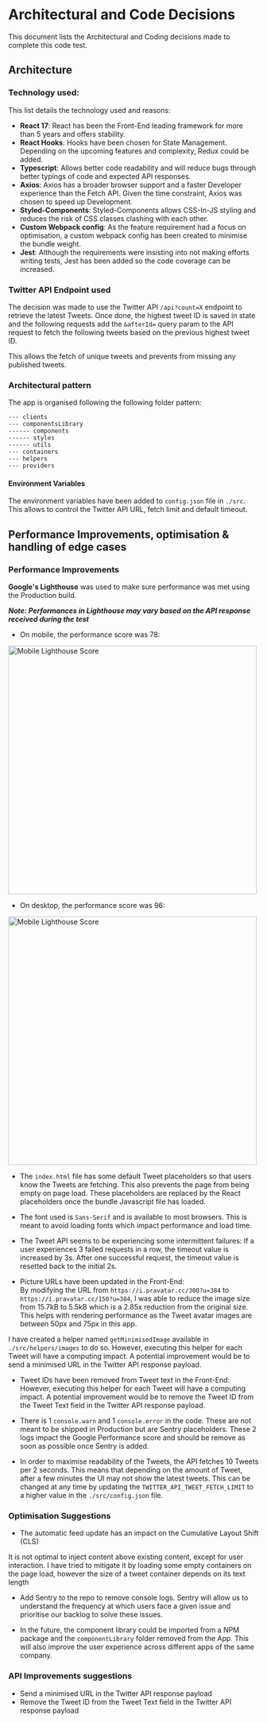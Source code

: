# Architectural and Code Decisions

This document lists the Architectural and Coding decisions made to complete this code test.

## Architecture

### Technology used:

This list details the technology used and reasons:

- **React 17**:
  React has been the Front-End leading framework for more than 5 years and offers stability.
- **React Hooks**:
  Hooks have been chosen for State Management. Depending on the upcoming features and complexity, Redux could be added.
- **Typescript**:
  Allows better code readability and will reduce bugs through better typings of code and expected API responses.
- **Axios**:
  Axios has a broader browser support and a faster Developer experience than the Fetch API. Given the time constraint, Axios was chosen to speed up Development.
- **Styled-Components**:
  Styled-Components allows CSS-In-JS styling and reduces the risk of CSS classes clashing with each other.
- **Custom Webpack config**:
  As the feature requirement had a focus on optimisation, a custom webpack config has been created to minimise the bundle weight.
- **Jest**:
  Although the requirements were insisting into not making efforts writing tests, Jest has been added so the code coverage can be increased.

### Twitter API Endpoint used

The decision was made to use the Twitter API `/api?count=X` endpoint to retrieve the latest Tweets. Once done, the highest tweet ID is saved in state and the following requests add the `&afterId=` query param to the API request to fetch the following tweets based on the previous highest tweet ID.

This allows the fetch of unique tweets and prevents from missing any published tweets.

### Architectural pattern

The app is organised following the following folder pattern:

```
--- clients
--- componentsLibrary
------ components
------ styles
------ utils
--- containers
--- helpers
--- providers
```

#### Environment Variables

The environment variables have been added to `config.json` file in `./src`.<br/>
This allows to control the Twitter API URL, fetch limit and default timeout.

## Performance Improvements, optimisation & handling of edge cases

### Performance Improvements

**Google's Lighthouse** was used to make sure performance was met using the Production build.

**_Note: Performances in Lighthouse may vary based on the API response received during the test_**

- On mobile, the performance score was 78:

<img src="./codeReviewAssets/mobile-lighthouse-score.png"
alt="Mobile Lighthouse Score"
style="width: 500px;" />

- On desktop, the performance score was 96:

<img src="./codeReviewAssets/desktop-lighthouse-score.png" alt="Mobile Lighthouse Score" style="width: 500px;" />

- The `index.html` file has some default Tweet placeholders so that users know the Tweets are fetching. This also prevents the page from being empty on page load. These placeholders are replaced by the React placeholders once the bundle Javascript file has loaded.

- The font used is `Sans-Serif` and is available to most browsers. This is meant to avoid loading fonts which impact performance and load time.

- The Tweet API seems to be experiencing some intermittent failures: If a user experiences 3 failed requests in a row, the timeout value is increased by 3s. After one successful request, the timeout value is resetted back to the initial 2s.

- Picture URLs have been updated in the Front-End:<br/>
  By modifying the URL from `https://i.pravatar.cc/300?u=384` to `https://i.pravatar.cc/150?u=384`, I was able to reduce the image size from 15.7kB to 5.5kB which is a 2.85x reduction from the original size. This helps with rendering performance as the Tweet avatar images are between 50px and 75px in this app.

I have created a helper named `getMinimisedImage` available in `./src/helpers/images` to do so. However, executing this helper for each Tweet will have a computing impact. A potential improvement would be to send a minimised URL in the Twitter API response payload.

- Tweet IDs have been removed from Tweet text in the Front-End:
  However, executing this helper for each Tweet will have a computing impact. A potential improvement would be to remove the Tweet ID from the Tweet Text field in the Twitter API response payload.

- There is 1 `console.warn` and 1 `console.error` in the code. These are not meant to be shipped in Production but are Sentry placeholders. These 2 logs impact the Google Performance score and should be remove as soon as possible once Sentry is added.

- In order to maximise readability of the Tweets, the API fetches 10 Tweets per 2 seconds. This means that depending on the amount of Tweet, after a few minutes the UI may not show the latest tweets. This can be changed at any time by updating the `TWITTER_API_TWEET_FETCH_LIMIT` to a higher value in the `./src/config.json` file.

### Optimisation Suggestions

- The automatic feed update has an impact on the Cumulative Layout Shift (CLS)

It is not optimal to inject content above existing content, except for user interaction. I have tried to mitigate it by loading some empty containers on the page load, however the size of a tweet container depends on its text length

- Add Sentry to the repo to remove console logs. Sentry will allow us to understand the frequency at which users face a given issue and prioritise our backlog to solve these issues.

- In the future, the component library could be imported from a NPM package and the `componentLibrary` folder removed from the App. This will also improve the user experience across different apps of the same company.

### API Improvements suggestions

- Send a minimised URL in the Twitter API response payload
- Remove the Tweet ID from the Tweet Text field in the Twitter API response payload
